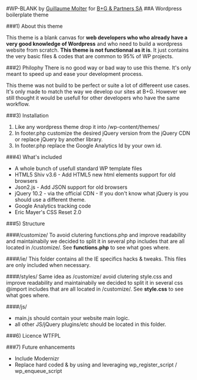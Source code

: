 #WP-BLANK
by [Guillaume Molter](http://guillaumemolter.me) for [B+G & Partners SA](http://bgcom.ch/)
##A Wordpress boilerplate theme


###1) About this theme

This theme is a blank canvas for __web developers who who already have a very good knowledge of Wordpress__ and who need to build a wordpress website from scratch. __This theme is not functionnal as it is__. It just contains the very basic files & codes that are common to 95% of WP projects.

###2) Philophy
There is no good way or bad way to use this theme. It's only meant to speed up and ease your development process.

This theme was not build to be perfect or suite a lot of differeent use cases. It's only made to match the way we develop our sites at B+G. However we still thought it would be usefull for other developers who have the same workflow.

###3) Installation

1. Like any wordpress theme drop it into /wp-content/themes/
2. In footer.php customize the desired jQuery version from the jQuery CDN or replace jQuery by another library.
3. In footer.php replace the Google Analytics Id by your own id.

###4) What's included
- A whole bunch of usefull standard WP template files
- HTML5 Shiv v3.6 - Add HTML5 new html elements support for old browsers
- Json2.js - Add JSON support for old browsers
- jQuery 10.2 - via the official CDN - If you don't know what jQuery is you should use a different theme.
- Google Analytics tracking code
- Eric Mayer's CSS Reset 2.0


###5) Structure 

####/customize/
To avoid clutering functions.php and improve readability and maintainabily we decided to split it in several php includes that are all located in /customize/. See __functions.php__ to see what goes where.

####/ie/
This folder contains all the IE specifics hacks & tweaks. This files are only included when necessary.

####/styles/
Same idea as /customize/ avoid clutering style.css and improve readability and maintainabily we decided to split it in several css @import includes that are all located in /customize/. See __style.css__ to see what goes where.

####/js/
- main.js should contain your website main logic.
- all other JS/jQuery plugins/etc should be located in this folder.


###6) Licence
WTFPL

###7) Future enhancements

- Include Modernizr
- Replace hard coded <link> & <scripts> by using and leveraging wp_register_script / wp_enqueue_script  
 